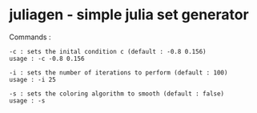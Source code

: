 # juliagen - simple julia set generator

Commands :
```
-c : sets the inital condition c (default : -0.8 0.156)
usage : -c -0.8 0.156

-i : sets the number of iterations to perform (default : 100)
usage : -i 25

-s : sets the coloring algorithm to smooth (default : false)
usage : -s
```
